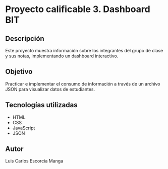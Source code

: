 # Proyecto calificable 3. Dashboard BIT

## Descripción
Este proyecto muestra información sobre los integrantes del grupo de clase y sus notas, implementando un dashboard interactivo.

## Objetivo
Practicar e implementar el consumo de información a través de un archivo JSON para visualizar datos de estudiantes.

## Tecnologías utilizadas
- HTML
- CSS
- JavaScript
- JSON

## Autor
Luis Carlos Escorcia Manga
